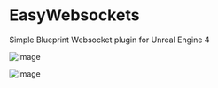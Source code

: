 # EasyWebsockets
Simple Blueprint Websocket plugin for Unreal Engine 4

![image](https://user-images.githubusercontent.com/21158549/155652050-8efb4b20-ff9e-4666-bbe8-174ffbcca76c.png)


![image](https://user-images.githubusercontent.com/21158549/155652245-0049aacb-6cd4-47a6-a6cf-ff617f73b854.png)
